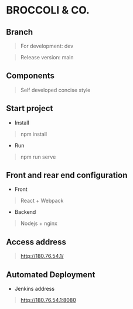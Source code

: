 # BROCCOLI & CO.

## Branch
> For development: dev

> Release version: main

## Components
> Self developed concise style

## Start project
- Install
> npm install
- Run
> npm run serve

## Front and rear end configuration
- Front
> React + Webpack
  
- Backend
> Nodejs + nginx

## Access address
> http://180.76.54.1/

## Automated Deployment
- Jenkins address
> http://180.76.54.1:8080